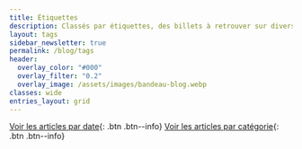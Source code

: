 ```yaml
---
title: Étiquettes
description: Classés par étiquettes, des billets à retrouver sur divers thèmes qui me touchent. Ici, je peux parler écriture ou lecture, mais pas que !
layout: tags
sidebar_newsletter: true
permalink: /blog/tags
header:
  overlay_color: "#000"
  overlay_filter: "0.2"
  overlay_image: /assets/images/bandeau-blog.webp
classes: wide
entries_layout: grid
---
```


[Voir les articles par date](/blog){: .btn .btn--info}
[Voir les articles par catégorie](/blog/categories){: .btn .btn--info}
